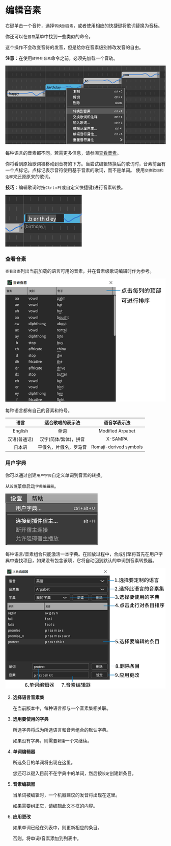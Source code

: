 # 编辑音素

右键单击一个音符，选择`转换到音素`，或者使用相应的快捷键将歌词替换为音标。

你还可以在`音符`菜单中找到一些类似的命令。

这个操作不会改变音符的发音，但是给你在音素级别修改发音的自由。

**注意**：在使用`转换到音素`命令之前，必须先加载一个音轨。

![](image/editing-phonemes-1.jpg)

每种语言的音素都不同。若需更多信息，请参阅[查看音素](/zh-cn/intermediate-and-advanced-usage/editing-phonemes.md?id=音素查看)。


你将看到原始歌词被移动到音符的下方。当尝试编辑转换后的歌词时，音素前面有一个点标记。点标记表示音符使用基于音素的歌词，而不是单词。
使用`交换歌词和注释`来还原原来的歌词。

**技巧**：编辑歌词时按`Ctrl`+`P`(或自定义快捷键)进行音素转换。

![](image/editing-phonemes-2.jpg)

### 查看音素

`查看音素`列出当前加载的语言可用的音素，并在音素级歌词编辑时作为参考。

![](image/editing-phonemes-3.jpg)

每种语言都有自己的音素和符号。

| 语言           | 适合歌唱的表示法      |   语音学表示法          |
|  :--------:    |  :--------:            |  :--------:        |
| English      |  单词                  |  Modified Arpabet     |
| 汉语(普通话)  | 汉字(简体/繁体)，拼音   |   X-SAMPA |
| 日本语        |  平假名，片假名，罗马音 | Romaji-derived symbols |

### 用户字典

你可以通过创建`用户字典`自定义单词到音素的转换。

从`设置`菜单启动`字典编辑器`。

![](image/editing-phonemes-4.jpg)

每种语言/音素组合只能激活一本字典。在回放过程中，合成引擎将首先在用户字典中查找项目，如果没有包含该项，它将自动回到默认的单词到音素转换器。

![](image/editing-phonemes-5.jpg)

2. **选择语言音素集**

    在当前版本中，每种语言都与一个音素集相关联。

3. **选用要使用的字典**

    所选字典将成为所选语言和音素组合的默认字典。

    如果没有字典，则需要`新建`一个来继续。

6. **单词编辑器**

    所选条目的单词将出现在这里。

    您还可以键入目前不在字典中的单词，然后按`设定`创建新条目。

7. **音素编辑器**

    当单词被编辑时，一个机器建议的发音将出现在这里。

    如果需要纠正它，请编辑此文本框的内容。

9. **应用更改**

    如果单词已经在列表中，则更新相应的条目。
    
    否则，将单词/音素添加到列表中。